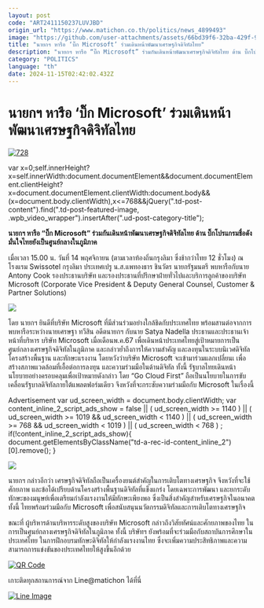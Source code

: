 ```yaml
---
layout: post
code: "ART2411150237LUVJBD"
origin_url: "https://www.matichon.co.th/politics/news_4899493"
image: "https://github.com/user-attachments/assets/66bd39f6-32ba-429f-9c44-01d0d3b1dd16"
title: "นายกฯ หารือ ‘บิ๊ก Microsoft’ ร่วมเดินหน้าพัฒนาเศรษฐกิจดิจิทัลไทย"
description: "นายกฯ หารือ “บิ๊ก Microsoft” ร่วมกันเดินหน้าพัฒนาเศรษฐกิจดิจิทัลไทย ด้าน บิ๊กโปรแกรมชื่อดัง มั่นใจไทยยังเป็นศูนย์กลางในภูมิภาค"
category: "POLITICS"
language: "th"
date: 2024-11-15T02:42:02.432Z
---
```


# นายกฯ หารือ ‘บิ๊ก Microsoft’ ร่วมเดินหน้าพัฒนาเศรษฐกิจดิจิทัลไทย

[![](https://www.matichon.co.th/wp-content/uploads/2024/11/728-192.jpg "728")](https://www.matichon.co.th/wp-content/uploads/2024/11/728-192.jpg)

var x=0;self.innerHeight?x=self.innerWidth:document.documentElement&&document.documentElement.clientHeight?x=document.documentElement.clientWidth:document.body&&(x=document.body.clientWidth),x<=768&&jQuery(".td-post-content").find(".td-post-featured-image, .wpb\_video\_wrapper").insertAfter(".ud-post-category-title");

**นายกฯ หารือ “บิ๊ก Microsoft” ร่วมกันเดินหน้าพัฒนาเศรษฐกิจดิจิทัลไทย ด้าน บิ๊กโปรแกรมชื่อดัง มั่นใจไทยยังเป็นศูนย์กลางในภูมิภาค**

เมื่อเวลา 15.00 น. วันที่ 14 พฤศจิกายน (ตามเวลาท้องถิ่นกรุงลิมา ซึ่งช้ากว่าไทย 12 ชั่วโมง) ณ โรงแรม Swissotel กรุงลิมา ประเทศเปรู น.ส.แพทองธาร ชินวัตร นายกรัฐมนตรี พบหารือกับนาย Antony Cook รองประธานบริษัท และรองประธานที่ปรึกษาฝ่ายทั่วไปและบริการลูกค้าของบริษัท Microsoft (Corporate Vice President & Deputy General Counsel, Customer & Partner Solutions)

![](https://www.matichon.co.th/wp-content/uploads/2024/11/S__199524376_0-1024x683.jpg)

โดย นายกฯ ยินดีที่บริษัท Microsoft ที่มีส่วนร่วมอย่างใกล้ชิดกับประเทศไทย พร้อมสานต่อจากการพบหารือระหว่างนายเศรษฐา ทวีสิน อดีตนายกฯ กับนาย Satya Nadella ประธานและประธานเจ้าหน้าที่บริหาร บริษัท Microsoft เมื่อเดือนพ.ค.67 เพื่อเดินหน้าประเทศไทยสู่เป้าหมายการเป็นศูนย์กลางเศรษฐกิจดิจิทัลในภูมิภาค และกล่าวย้ำถึงการให้ความสำคัญ และลงทุนในระบบนิเวศดิจิทัล โครงสร้างพื้นฐาน และทักษะแรงงาน โดยหวังว่าบริษัท Microsoft จะเข้ามาร่วมแลกเปลี่ยนเ เพื่อสร้างสภาพแวดล้อมที่เอื้อต่อการลงทุน และความร่วมมือในด้านดิจิทัล ทั้งนี้ รัฐบาลไทยเดินหน้านโยบายอย่างครอบคลุมเพื่อเป้าหมายดังกล่าว โดย “Go Cloud First” ถือเป็นนโยบายในการขับเคลื่อนรัฐบาลดิจิทัลภายใต้แพลตฟอร์มเดียว จึงหวังที่จะกระชับความร่วมมือกับ Microsoft ในเรื่องนี้

Advertisement var ud\_screen\_width = document.body.clientWidth; var content\_inline\_2\_script\_ads\_show = false || ( ud\_screen\_width >= 1140 ) || ( ud\_screen\_width >= 1019 && ud\_screen\_width < 1140 ) || ( ud\_screen\_width >= 768 && ud\_screen\_width < 1019 ) || ( ud\_screen\_width < 768 ) ; if(!content\_inline\_2\_script\_ads\_show){ document.getElementsByClassName("td-a-rec-id-content\_inline\_2")\[0\].remove(); }

![](https://www.matichon.co.th/wp-content/uploads/2024/11/S__199524377_0-1024x683.jpg)

นายกฯ กล่าวอีกว่า เศรษฐกิจดิจิทัลถือเป็นเครื่องยนต์สำคัญในการเติบโตทางเศรษฐกิจ จึงหวังที่จะใช้ศักยภาพ และข้อได้เปรียบด้านโครงสร้างพื้นฐานดิจิทัลที่แข็งแกร่ง โดยเฉพาะการพัฒนา และยกระดับทักษะของมนุษย์เพื่อเตรียมกำลังแรงงานให้มีทักษะเพียงพอ ซึ่งเป็นสิ่งสำคัญสำหรับเศรษฐกิจในอนาคต ทั้งนี้ ไทยพร้อมร่วมมือกับ Microsoft เพื่อสนับสนุนนวัตกรรมดิจิทัลและการเติบโตทางเศรษฐกิจ

ขณะที่ ผู้บริหารด้านบริหารระดับสูงของบริษัท Microsoft กล่าวถึงวิสัยทัศน์และศักยภาพของไทย ในการเป็นศูนย์กลางเศรษฐกิจดิจิทัลในภูมิภาค ทั้งนี้ บริษัทฯ ยังพร้อมที่จะร่วมมือกับสถาบันการศึกษาในประเทศไทย ในการฝึกอบรมทักษะดิจิทัลให้กำลังแรงงานไทย ซึ่งจะเพิ่มความประสิทธิภาพและความสามารถการแข่งขันของประเทศไทยให้สูงขึ้นอีกด้วย

[![QR Code](https://www.matichon.co.th/wp-content/uploads/2023/07/wob1371z.jpg)](https://lin.ee/ht0nDxX)

เกาะติดทุกสถานการณ์จาก Line@matichon ได้ที่นี่

[![Line Image](https://www.matichon.co.th/wp-content/uploads/2023/07/th.png)](https://lin.ee/ht0nDxX)